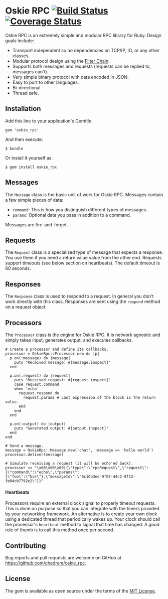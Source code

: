 # Oskie RPC [![Build Status](https://travis-ci.org/chadrem/oskie_rpc.svg)](https://travis-ci.org/chadrem/oskie_rpc) [![Coverage Status](https://coveralls.io/repos/chadrem/oskie_rpc/badge.svg?branch=master&service=github)](https://coveralls.io/github/chadrem/oskie_rpc?branch=master)

Oskie RPC is an extremely simple and modular RPC library for Ruby.
Design goals include:

- Transport independent so no dependencies on TCP/IP, IO, or any other classes.
- Modular protocol design using the [Filter Chain](https://github.com/chadrem/filter_chain).
- Supports both messages and requests (requests can be replied to, messages can't).
- Very simple binary protocol with data encoded in JSON.
- Easy to port to other languages.
- Bi-directional.
- Thread safe.

## Installation

Add this line to your application's Gemfile:

    gem 'oskie_rpc'

And then execute:

    $ bundle

Or install it yourself as:

    $ gem install oskie_rpc

## Messages

The ````Message```` class is the basic unit of work for Oskie RPC.
Messages contain a few simple pieces of data:

- ````command````: This is how you distinguish different types of messages.
- ````params````: Optional data you pass in addition to a command.

Messages are fire-and-forget.

## Requests

The ````Request```` class is a specialized type of message that expects a response.
You use them if you need a return value value from the other end.
Requests support timeouts (see below section on heartbeats).
The default timeout is 60 seconds.

## Responses

The ````Response```` class is used to respond to a request.
In general you don't work directly with this class.
Responses are sent using the ````respond```` method on a request object.

## Processors

The ````Processor```` class is the engine for Oskie RPC.
It is network agnostic and simply takes input, generates output, and executes callbacks.

    # Create a processor and define its callbacks.
    processor = OskieRpc::Processor.new do |p|
      p.on(:message) do |message|
        puts "Received message: #{message.inspect}"
      end

      p.on(:request) do |request|
        puts "Received request: #{request.inspect}"
        case request.command
        when 'echo'
          request.respond do
            request.params # Last expression of the block is the return value.
          end
        end
      end

      p.on(:output) do |output|
        puts "Generated output: #{output.inspect}"
      end
    end

    # Send a message.
    message = OskieRpc::Message.new('chat', :message => 'hello world')
    processor.deliver(message)

    # Simulate receiving a request (it will be echo'ed back).
    processor << "\x00\x00\x00|{\"type\":\"rpcRequest\",\"request\":{\"command\":\"echo\",\"params\":{\"foo\":\"bar\"},\"messageId\":\"6c10b3ed-9f07-44c2-8f12-3e04cb7792e2\"}}"

#### Heartbeats

Processors require an external clock signal to properly timeout requests.
This is done on purpose so that you can integrate with the timers provided by your networking framework.
An alternative is to create your own clock using a dedicated thread that periodically wakes up.
Your clock should call the processor's ````heartbeat```` method to signal that time has changed.
A good rule of thumb is to call this method once per second.

## Contributing

Bug reports and pull requests are welcome on GitHub at https://github.com/chadrem/oskie_rpc.

## License

The gem is available as open source under the terms of the [MIT License](http://opensource.org/licenses/MIT).

